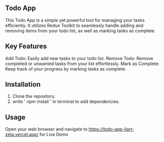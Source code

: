 ## Todo App
This Todo App is a simple yet powerful tool for managing your tasks efficiently. 
It utilizes Redux Toolkit to seamlessly handle adding and removing items from your todo list, as well as marking tasks as complete.

## Key Features
Add Todo: Easily add new tasks to your todo list.
Remove Todo: Remove completed or unwanted tasks from your list effortlessly.
Mark as Complete: Keep track of your progress by marking tasks as complete.

## Installation
1. Clone the repository.
2. write ' npm install ' in terminal to add dependencies.

## Usage
Open your web browser and navigate to https://todo-app-liart-zeta.vercel.app/ for Live Demo
